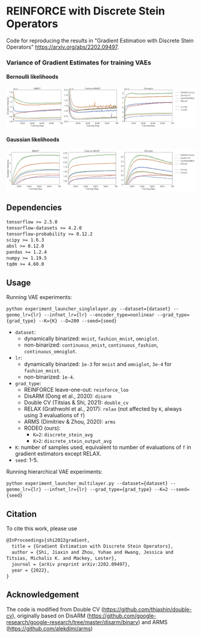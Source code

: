 # REINFORCE with Discrete Stein Operators

Code for reproducing the results in "Gradient Estimation with Discrete Stein Operators"
https://arxiv.org/abs/2202.09497.

### Variance of Gradient Estimates for training VAEs
#### Bernoulli likelihoods
<img src="results/var_dyn.png" width="900">

#### Gaussian likelihoods
<img src="results/var_cont.png" width="900">

## Dependencies
```
tensorflow >= 2.5.0
tensorflow-datasets >= 4.2.0
tensorflow-probability >= 0.12.2
scipy >= 1.6.3
absl >= 0.12.0
pandas >= 1.2.4
numpy >= 1.19.5
tqdm >= 4.60.0
```

## Usage
Running VAE experiments:
```
python experiment_launcher_singlelayer.py --dataset={dataset} --genmo_lr={lr} --infnet_lr={lr} --encoder_type=nonlinear --grad_type={grad_type} --K={K} --D=200 --seed={seed}
```

- `dataset`: 
  - dynamically binarized: `mnist`, `fashion_mnist`, `omniglot`.
  - non-binarized: `continuous_mnist`, `continuous_fashion`, `continuous_omniglot`.
- `lr`: 
  - dynamically binarized: `1e-3` for `mnist` and `omniglot`, `3e-4` for `fashion_mnist`.
  - non-binarized: `1e-4`.
- `grad_type`: 
  - REINFORCE leave-one-out: `reinforce_loo`
  - DisARM (Dong et al., 2020): `disarm`
  - Double CV (Titsias & Shi, 2021): `double_cv`
  - RELAX (Grathwohl et al., 2017): `relax` (not affected by `K`, always using 3 evaluations of `f`)
  - ARMS (Dimitriev & Zhou, 2020): `arms`
  - RODEO (ours): 
    - `K=2`: `discrete_stein_avg`
    - `K>2`: `discrete_stein_output_avg`
- `K`: number of samples used, equivalent to number of evaluations of `f` in gradient estimators except RELAX.
- `seed`: 1-5. 

Running hierarchical VAE experiments:
```
python experiment_launcher_multilayer.py --dataset={dataset} --genmo_lr={lr} --infnet_lr={lr} --grad_type={grad_type} --K=2 --seed={seed}
```

## Citation

To cite this work, please use
```
@InProceedings{shi2022gradient,
  title = {Gradient Estimation with Discrete Stein Operators},
  author = {Shi, Jiaxin and Zhou, Yuhao and Hwang, Jessica and Titsias, Michalis K. and Mackey, Lester},
  journal = {arXiv preprint arXiv:2202.09497},
  year = {2022},
}
```

## Acknowledgement

The code is modified from Double CV (https://github.com/thjashin/double-cv), originally based on DisARM (https://github.com/google-research/google-research/tree/master/disarm/binary) and ARMS (https://github.com/alekdimi/arms)
